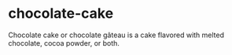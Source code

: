 # chocolate-cake

Chocolate cake or chocolate gâteau is a cake flavored with melted chocolate, cocoa powder, or both.